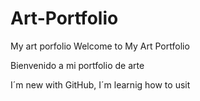 # Art-Portfolio
My art porfolio
Welcome to My Art Portfolio

Bienvenido a mi portfolio de arte


I´m new with GitHub, I´m learnig how to usit
